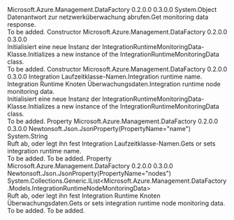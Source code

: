 <Type Name="IntegrationRuntimeMonitoringData" FullName="Microsoft.Azure.Management.DataFactory.Models.IntegrationRuntimeMonitoringData">
  <TypeSignature Language="C#" Value="public class IntegrationRuntimeMonitoringData" />
  <TypeSignature Language="ILAsm" Value=".class public auto ansi beforefieldinit IntegrationRuntimeMonitoringData extends System.Object" />
  <TypeSignature Language="DocId" Value="T:Microsoft.Azure.Management.DataFactory.Models.IntegrationRuntimeMonitoringData" />
  <TypeSignature Language="VB.NET" Value="Public Class IntegrationRuntimeMonitoringData" />
  <TypeSignature Language="F#" Value="type IntegrationRuntimeMonitoringData = class" />
  <AssemblyInfo>
    <AssemblyName>Microsoft.Azure.Management.DataFactory</AssemblyName>
    <AssemblyVersion>0.2.0.0</AssemblyVersion>
    <AssemblyVersion>0.3.0.0</AssemblyVersion>
  </AssemblyInfo>
  <Base>
    <BaseTypeName>System.Object</BaseTypeName>
  </Base>
  <Interfaces />
  <Docs>
    <summary>
            <span data-ttu-id="3aa49-101">Datenantwort zur netzwerküberwachung abrufen.</span><span class="sxs-lookup"><span data-stu-id="3aa49-101">Get monitoring data response.</span></span>
            </summary>
    <remarks>To be added.</remarks>
  </Docs>
  <Members>
    <Member MemberName=".ctor">
      <MemberSignature Language="C#" Value="public IntegrationRuntimeMonitoringData ();" />
      <MemberSignature Language="ILAsm" Value=".method public hidebysig specialname rtspecialname instance void .ctor() cil managed" />
      <MemberSignature Language="DocId" Value="M:Microsoft.Azure.Management.DataFactory.Models.IntegrationRuntimeMonitoringData.#ctor" />
      <MemberSignature Language="VB.NET" Value="Public Sub New ()" />
      <MemberType>Constructor</MemberType>
      <AssemblyInfo>
        <AssemblyName>Microsoft.Azure.Management.DataFactory</AssemblyName>
        <AssemblyVersion>0.2.0.0</AssemblyVersion>
        <AssemblyVersion>0.3.0.0</AssemblyVersion>
      </AssemblyInfo>
      <Parameters />
      <Docs>
        <summary>
            <span data-ttu-id="3aa49-102">Initialisiert eine neue Instanz der IntegrationRuntimeMonitoringData-Klasse.</span><span class="sxs-lookup"><span data-stu-id="3aa49-102">Initializes a new instance of the IntegrationRuntimeMonitoringData class.</span></span>
            </summary>
        <remarks>To be added.</remarks>
      </Docs>
    </Member>
    <Member MemberName=".ctor">
      <MemberSignature Language="C#" Value="public IntegrationRuntimeMonitoringData (string name = null, System.Collections.Generic.IList&lt;Microsoft.Azure.Management.DataFactory.Models.IntegrationRuntimeNodeMonitoringData&gt; nodes = null);" />
      <MemberSignature Language="ILAsm" Value=".method public hidebysig specialname rtspecialname instance void .ctor(string name, class System.Collections.Generic.IList`1&lt;class Microsoft.Azure.Management.DataFactory.Models.IntegrationRuntimeNodeMonitoringData&gt; nodes) cil managed" />
      <MemberSignature Language="DocId" Value="M:Microsoft.Azure.Management.DataFactory.Models.IntegrationRuntimeMonitoringData.#ctor(System.String,System.Collections.Generic.IList{Microsoft.Azure.Management.DataFactory.Models.IntegrationRuntimeNodeMonitoringData})" />
      <MemberSignature Language="VB.NET" Value="Public Sub New (Optional name As String = null, Optional nodes As IList(Of IntegrationRuntimeNodeMonitoringData) = null)" />
      <MemberSignature Language="F#" Value="new Microsoft.Azure.Management.DataFactory.Models.IntegrationRuntimeMonitoringData : string * System.Collections.Generic.IList&lt;Microsoft.Azure.Management.DataFactory.Models.IntegrationRuntimeNodeMonitoringData&gt; -&gt; Microsoft.Azure.Management.DataFactory.Models.IntegrationRuntimeMonitoringData" Usage="new Microsoft.Azure.Management.DataFactory.Models.IntegrationRuntimeMonitoringData (name, nodes)" />
      <MemberType>Constructor</MemberType>
      <AssemblyInfo>
        <AssemblyName>Microsoft.Azure.Management.DataFactory</AssemblyName>
        <AssemblyVersion>0.2.0.0</AssemblyVersion>
        <AssemblyVersion>0.3.0.0</AssemblyVersion>
      </AssemblyInfo>
      <Parameters>
        <Parameter Name="name" Type="System.String" />
        <Parameter Name="nodes" Type="System.Collections.Generic.IList&lt;Microsoft.Azure.Management.DataFactory.Models.IntegrationRuntimeNodeMonitoringData&gt;" />
      </Parameters>
      <Docs>
        <param name="name"><span data-ttu-id="3aa49-103">Integration Laufzeitklasse-Namen.</span><span class="sxs-lookup"><span data-stu-id="3aa49-103">Integration runtime name.</span></span></param>
        <param name="nodes"><span data-ttu-id="3aa49-104">Integration Runtime Knoten Überwachungsdaten.</span><span class="sxs-lookup"><span data-stu-id="3aa49-104">Integration runtime node monitoring data.</span></span></param>
        <summary>
            <span data-ttu-id="3aa49-105">Initialisiert eine neue Instanz der IntegrationRuntimeMonitoringData-Klasse.</span><span class="sxs-lookup"><span data-stu-id="3aa49-105">Initializes a new instance of the IntegrationRuntimeMonitoringData class.</span></span>
            </summary>
        <remarks>To be added.</remarks>
      </Docs>
    </Member>
    <Member MemberName="Name">
      <MemberSignature Language="C#" Value="public string Name { get; set; }" />
      <MemberSignature Language="ILAsm" Value=".property instance string Name" />
      <MemberSignature Language="DocId" Value="P:Microsoft.Azure.Management.DataFactory.Models.IntegrationRuntimeMonitoringData.Name" />
      <MemberSignature Language="VB.NET" Value="Public Property Name As String" />
      <MemberSignature Language="F#" Value="member this.Name : string with get, set" Usage="Microsoft.Azure.Management.DataFactory.Models.IntegrationRuntimeMonitoringData.Name" />
      <MemberType>Property</MemberType>
      <AssemblyInfo>
        <AssemblyName>Microsoft.Azure.Management.DataFactory</AssemblyName>
        <AssemblyVersion>0.2.0.0</AssemblyVersion>
        <AssemblyVersion>0.3.0.0</AssemblyVersion>
      </AssemblyInfo>
      <Attributes>
        <Attribute>
          <AttributeName>Newtonsoft.Json.JsonProperty(PropertyName="name")</AttributeName>
        </Attribute>
      </Attributes>
      <ReturnValue>
        <ReturnType>System.String</ReturnType>
      </ReturnValue>
      <Docs>
        <summary>
            <span data-ttu-id="3aa49-106">Ruft ab, oder legt ihn fest Integration Laufzeitklasse-Namen.</span><span class="sxs-lookup"><span data-stu-id="3aa49-106">Gets or sets integration runtime name.</span></span>
            </summary>
        <value>To be added.</value>
        <remarks>To be added.</remarks>
      </Docs>
    </Member>
    <Member MemberName="Nodes">
      <MemberSignature Language="C#" Value="public System.Collections.Generic.IList&lt;Microsoft.Azure.Management.DataFactory.Models.IntegrationRuntimeNodeMonitoringData&gt; Nodes { get; set; }" />
      <MemberSignature Language="ILAsm" Value=".property instance class System.Collections.Generic.IList`1&lt;class Microsoft.Azure.Management.DataFactory.Models.IntegrationRuntimeNodeMonitoringData&gt; Nodes" />
      <MemberSignature Language="DocId" Value="P:Microsoft.Azure.Management.DataFactory.Models.IntegrationRuntimeMonitoringData.Nodes" />
      <MemberSignature Language="VB.NET" Value="Public Property Nodes As IList(Of IntegrationRuntimeNodeMonitoringData)" />
      <MemberSignature Language="F#" Value="member this.Nodes : System.Collections.Generic.IList&lt;Microsoft.Azure.Management.DataFactory.Models.IntegrationRuntimeNodeMonitoringData&gt; with get, set" Usage="Microsoft.Azure.Management.DataFactory.Models.IntegrationRuntimeMonitoringData.Nodes" />
      <MemberType>Property</MemberType>
      <AssemblyInfo>
        <AssemblyName>Microsoft.Azure.Management.DataFactory</AssemblyName>
        <AssemblyVersion>0.2.0.0</AssemblyVersion>
        <AssemblyVersion>0.3.0.0</AssemblyVersion>
      </AssemblyInfo>
      <Attributes>
        <Attribute>
          <AttributeName>Newtonsoft.Json.JsonProperty(PropertyName="nodes")</AttributeName>
        </Attribute>
      </Attributes>
      <ReturnValue>
        <ReturnType>System.Collections.Generic.IList&lt;Microsoft.Azure.Management.DataFactory.Models.IntegrationRuntimeNodeMonitoringData&gt;</ReturnType>
      </ReturnValue>
      <Docs>
        <summary>
            <span data-ttu-id="3aa49-107">Ruft ab, oder legt ihn fest Integration Runtime Knoten Überwachungsdaten.</span><span class="sxs-lookup"><span data-stu-id="3aa49-107">Gets or sets integration runtime node monitoring data.</span></span>
            </summary>
        <value>To be added.</value>
        <remarks>To be added.</remarks>
      </Docs>
    </Member>
  </Members>
</Type>